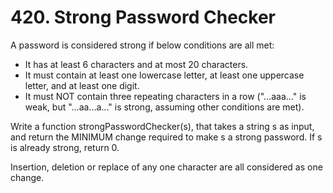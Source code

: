 # 420. Strong Password Checker

A password is considered strong if below conditions are all met:

* It has at least 6 characters and at most 20 characters.
* It must contain at least one lowercase letter, at least one uppercase letter, and at least one digit.
* It must NOT contain three repeating characters in a row ("...aaa..." is weak, but "...aa...a..." is strong, assuming other conditions are met).

Write a function strongPasswordChecker(s), that takes a string s as input, and return the MINIMUM change required to make s a strong password. If s is already strong, return 0.

Insertion, deletion or replace of any one character are all considered as one change.